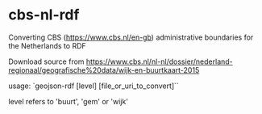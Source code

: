 # cbs-nl-rdf
Converting CBS (https://www.cbs.nl/en-gb) administrative boundaries for the Netherlands to RDF

Download source from https://www.cbs.nl/nl-nl/dossier/nederland-regionaal/geografische%20data/wijk-en-buurtkaart-2015

usage: `geojson-rdf [level] [file_or_uri_to_convert]``

level refers to 'buurt', 'gem' or 'wijk'
